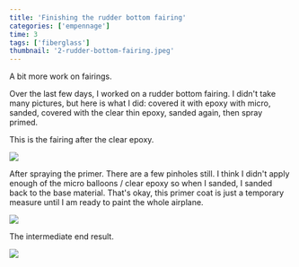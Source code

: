 ```yaml
---
title: 'Finishing the rudder bottom fairing'
categories: ['empennage']
time: 3
tags: ['fiberglass']
thumbnail: '2-rudder-bottom-fairing.jpeg'
---
```


A bit more work on fairings.

<!-- more -->

Over the last few days, I worked on a rudder bottom fairing. I didn't take many pictures, but here is what I did: covered it with epoxy with micro, sanded, covered with the clear thin epoxy, sanded again, then spray primed.

This is the fairing after the clear epoxy.

![](0-fairing-clear-epoxy.jpeg)

After spraying the primer. There are a few pinholes still. I think I didn't apply enough of the micro balloons / clear epoxy so when I sanded, I sanded back to the base material. That's okay, this primer coat is just a temporary measure until I am ready to paint the whole airplane.

![](1-fairing-primed.jpeg)

The intermediate end result.

![](2-rudder-bottom-fairing.jpeg)